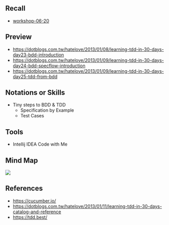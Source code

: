 ## Recall
* [workshop-06-20](https://github.com/b2etw/workshop-2021-kotlin/blob/main/workshop-06-20/README.md)

## Preview
* https://dotblogs.com.tw/hatelove/2013/01/08/learning-tdd-in-30-days-day23-bdd-introduction
* https://dotblogs.com.tw/hatelove/2013/01/09/learning-tdd-in-30-days-day24-bdd-specflow-introduction
* https://dotblogs.com.tw/hatelove/2013/01/09/learning-tdd-in-30-days-day25-tdd-from-bdd

## Notations or Skills
* Tiny steps to BDD & TDD
  * Specification by Example
  * Test Cases

## Tools
* Intellij IDEA Code with Me

## Mind Map
![](https://raw.githubusercontent.com/b2etw/workshop-2021-kotlin/main/images/workshop-0705-update.png)

## References
* https://cucumber.io/
* https://dotblogs.com.tw/hatelove/2013/01/11/learning-tdd-in-30-days-catalog-and-reference
* https://tdd.best/
